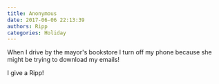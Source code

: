 ```yaml
---
title: Anonymous
date: 2017-06-06 22:13:39
authors: Ripp
categories: Holiday
---
```


 When I drive by the mayor's bookstore I turn off my phone because she might be trying to download my emails! 

I give a Ripp!